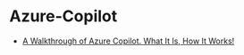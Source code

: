 # Azure-Copilot
- [A Walkthrough of Azure Copilot. What It Is, How It Works!](https://youtu.be/-qZZnwgb2ss)

